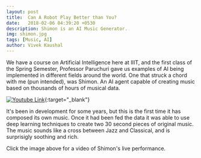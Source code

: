 ```yaml
---
layout: post
title:  Can A Robot Play Better than You?
date:   2018-02-06 04:39:20 +0530
description: Shimon is an AI Music Generator.
img: shimon.jpg 
tags: [Music, AI]
author: Vivek Kaushal
---
```


We have a course on Artificial Intelligence here at IIIT, and the first class of the Spring Semester, Professor Paruchuri gave us examples of AI being implemented in different fields around the world. One that struck a chord with me (pun intended), was Shimon. An AI agent capable of creating music based on thousands of hours of musical data.

[![Youtube Link](https://img.youtube.com/vi/l9OUbqWHOSk/0.jpg)](https://www.youtube.com/watch?v=l9OUbqWHOSk){:target="_blank"}

It's been in development for some years, but this is the first time it has composed its own music. Once it had been fed the data it was able to use deep learning techniques to create two 30 second pieces of original music.
The music sounds like a cross between Jazz and Classical, and is surprisigly soothing and rich.

Click the image above for a video of Shimon's live performance.